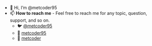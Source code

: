 - 👋 Hi, I’m @metcoder95
- 📫 **How to reach me** - Feel free to reach me for any topic, question, support, and so on.
  - 🐦 [@metcoder95](https://twitter.com/metcoder95)
  - 🦋 [metcoder95](https://bsky.app/profile/metcoder.dev)
  - 📧 [metcoder](mailto:me@metcoder.dev)

<!---
metcoder95/metcoder95 is a ✨ special ✨ repository because its `README.md` (this file) appears on your GitHub profile.
You can click the Preview link to take a look at your changes.
--->

